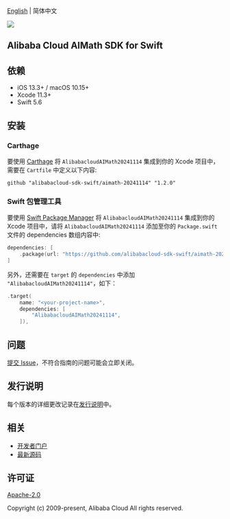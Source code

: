 [English](README.md) | 简体中文

![](https://aliyunsdk-pages.alicdn.com/icons/AlibabaCloud.svg)

## Alibaba Cloud AIMath SDK for Swift

## 依赖

- iOS 13.3+ / macOS 10.15+
- Xcode 11.3+
- Swift 5.6

## 安装

### Carthage

要使用 [Carthage](https://github.com/Carthage/Carthage) 将 `AlibabacloudAIMath20241114` 集成到你的 Xcode 项目中，需要在 `Cartfile` 中定义以下内容:

```ogdl
github "alibabacloud-sdk-swift/aimath-20241114" "1.2.0"
```

### Swift 包管理工具

要使用 [Swift Package Manager](https://swift.org/package-manager/) 将 `AlibabacloudAIMath20241114` 集成到你的 Xcode 项目中，请将 `AlibabacloudAIMath20241114` 添加至你的 `Package.swift` 文件的 dependencies 数组内容中:

```swift
dependencies: [
    .package(url: "https://github.com/alibabacloud-sdk-swift/aimath-20241114.git", from: "1.2.0")
]
```

另外，还需要在 `target` 的 `dependencies` 中添加 `"AlibabacloudAIMath20241114"`，如下：

```swift
.target(
    name: "<your-project-name>",
    dependencies: [
        "AlibabacloudAIMath20241114",
    ]),
```

## 问题

[提交 Issue](https://github.com/alibabacloud-sdk-swift/aimath-20241114/issues/new)，不符合指南的问题可能会立即关闭。

## 发行说明

每个版本的详细更改记录在[发行说明](./ChangeLog.txt)中。

## 相关

* [开发者门户](https://next.api.aliyun.com/home)
* [最新源码](https://github.com/alibabacloud-sdk-swift/aimath-20241114)

## 许可证

[Apache-2.0](http://www.apache.org/licenses/LICENSE-2.0)

Copyright (c) 2009-present, Alibaba Cloud All rights reserved.
